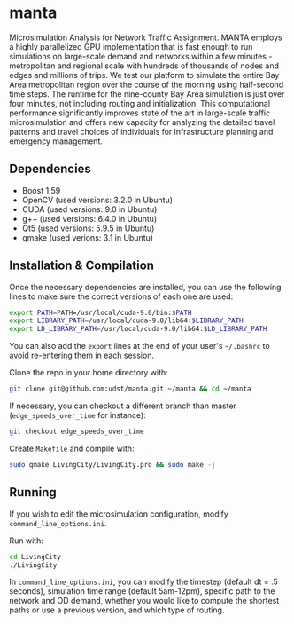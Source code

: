 # manta
Microsimulation Analysis for Network Traffic Assignment. MANTA employs a highly parallelized GPU implementation that is fast enough to run simulations on large-scale demand and networks within a few minutes - metropolitan and regional scale with hundreds of thousands of nodes and edges and millions of trips. We test our platform to simulate the entire Bay Area metropolitan region over the course of the morning using half-second time steps. The runtime for the nine-county Bay Area simulation is just over four minutes, not including routing and initialization. This computational performance significantly improves state of the art in large-scale traffic microsimulation and offers new capacity for analyzing the detailed travel patterns and travel choices of individuals for infrastructure planning and emergency management.
## Dependencies

 - Boost 1.59
 - OpenCV (used versions: 3.2.0 in Ubuntu)
 - CUDA (used versions: 9.0 in Ubuntu)
 - g++ (used versions: 6.4.0 in Ubuntu)
 - Qt5 (used versions: 5.9.5 in Ubuntu)
 - qmake (used verions: 3.1 in Ubuntu)

## Installation & Compilation

Once the necessary dependencies are installed, you can use the following lines to make sure the
correct versions of each one are used:
```bash
export PATH=PATH=/usr/local/cuda-9.0/bin:$PATH
export LIBRARY_PATH=/usr/local/cuda-9.0/lib64:$LIBRARY_PATH 
export LD_LIBRARY_PATH=/usr/local/cuda-9.0/lib64:$LD_LIBRARY_PATH 
```

You can also add the `export` lines at the end of your user's `~/.bashrc` to
avoid re-entering them in each session.

Clone the repo in your home directory with:
```bash
git clone git@github.com:udst/manta.git ~/manta && cd ~/manta
```

If necessary, you can checkout a different branch than master (`edge_speeds_over_time` for instance):
```bash
git checkout edge_speeds_over_time
```

Create `Makefile` and compile with:
```bash
sudo qmake LivingCity/LivingCity.pro && sudo make -j
```

## Running

If you wish to edit the microsimulation configuration, modify `command_line_options.ini`.

Run with:
```bash
cd LivingCity
./LivingCity
```
In `command_line_options.ini`, you can modify the timestep (default dt = .5 seconds), simulation time range (default 5am-12pm), specific path to the network and OD demand, whether you would like to compute the shortest paths or use a previous version, and which type of routing.


